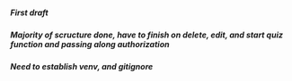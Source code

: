##### First draft #####
##### Majority of scructure done, have to finish on delete, edit, and start quiz function and passing along authorization #####
##### Need to establish venv, and gitignore #####